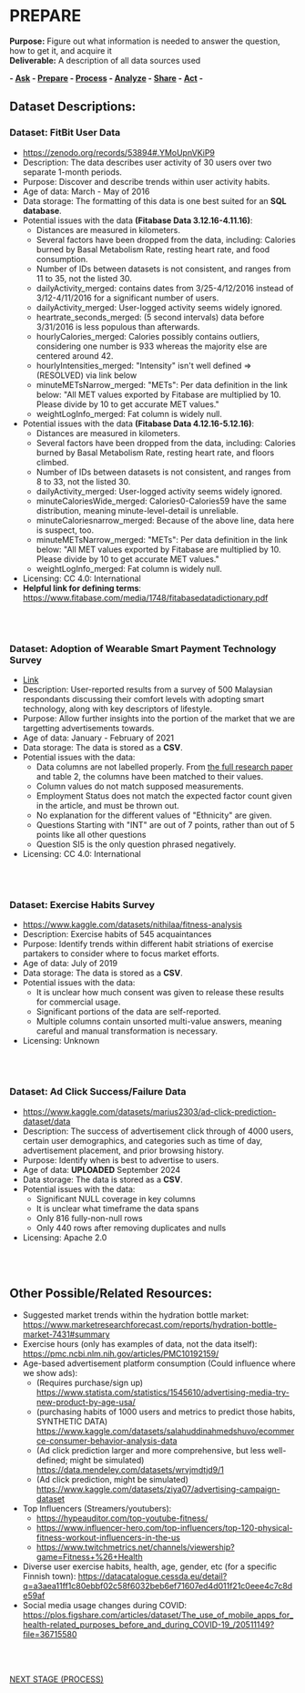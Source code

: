 # PREPARE
**Purpose:** Figure out what information is needed to answer the question, how to get it, and acquire it \
**Deliverable:** A description of all data sources used

**- [Ask](https://github.com/araabe2/Google-Data-Analytics-Certificate-Case-Study-Bellabeat/blob/main/Phase%201%3A%20Ask.md) - [Prepare](https://github.com/araabe2/Google-Data-Analytics-Certificate-Case-Study-Bellabeat/blob/main/Phase%202%3A%20%20Prepare.md) - [Process](https://github.com/araabe2/Google-Data-Analytics-Certificate-Case-Study-Bellabeat/blob/main/Phase%203%3A%20Process.md) - [Analyze](https://github.com/araabe2/Google-Data-Analytics-Certificate-Case-Study-Bellabeat/blob/main/Phase%204:%20Analysis.md) - [Share](https://github.com/araabe2/Google-Data-Analytics-Certificate-Case-Study-Bellabeat/blob/main/Phase%205%20+%206:%20Share%20+%20Act.md) - [Act](https://github.com/araabe2/Google-Data-Analytics-Certificate-Case-Study-Bellabeat/blob/main/Phase%205%20+%206:%20Share%20+%20Act.md) -**

## Dataset Descriptions:
### Dataset: FitBit User Data
- https://zenodo.org/records/53894#.YMoUpnVKiP9
- Description: The data describes user activity of 30 users over two separate 1-month periods.
- Purpose: Discover and describe trends within user activity habits.
- Age of data: March - May of 2016
- Data storage: The formatting of this data is one best suited for an **SQL database**.
- Potential issues with the data **(Fitabase Data 3.12.16-4.11.16)**:
  - Distances are measured in kilometers.
  - Several factors have been dropped from the data, including: Calories burned by Basal Metabolism Rate, resting heart rate, and food consumption.
  - Number of IDs between datasets is not consistent, and ranges from 11 to 35, not the listed 30.
  - dailyActivity_merged: contains dates from 3/25-4/12/2016 instead of 3/12-4/11/2016 for a significant number of users.
  - dailyActivity_merged: User-logged activity seems widely ignored.
  - heartrate_seconds_merged: (5 second intervals) data before 3/31/2016 is less populous than afterwards.
  - hourlyCalories_merged:  Calories possibly contains outliers, considering one number is 933 whereas the majority else are centered around 42.
  - hourlyIntensities_merged: "Intensity" isn't well defined => (RESOLVED) via link below
  - minuteMETsNarrow_merged: "METs": Per data definition in the link below: "All MET values exported by Fitabase are multiplied by 10.  Please divide by 10 to get accurate MET values." 
  - weightLogInfo_merged: Fat column is widely null.
- Potential issues with the data **(Fitabase Data 4.12.16-5.12.16)**:
  - Distances are measured in kilometers.
  - Several factors have been dropped from the data, including: Calories burned by Basal Metabolism Rate, resting heart rate, and floors climbed. 
  - Number of IDs between datasets is not consistent, and ranges from 8 to 33, not the listed 30.
  - dailyActivity_merged: User-logged activity seems widely ignored.
  - minuteCaloriesWide_merged: Calories0-Calories59 have the same distribution, meaning minute-level-detail is unreliable.
  - minuteCaloriesnarrow_merged: Because of the above line, data here is suspect, too.
  - minuteMETsNarrow_merged: "METs": Per data definition in the link below: "All MET values exported by Fitabase are multiplied by 10.  Please divide by 10 to get accurate MET values."
  - weightLogInfo_merged: Fat column is widely null.
- Licensing: CC 4.0: International
- **Helpful link for defining terms**: https://www.fitabase.com/media/1748/fitabasedatadictionary.pdf

<br/><br/>

### Dataset: Adoption of Wearable Smart Payment Technology Survey
- [Link](https://figshare.com/articles/dataset/Data_Sheet_1_Exploring_the_smart_wearable_payment_device_adoption_intention_Using_the_symmetrical_and_asymmetrical_analysis_methods_CSV/20963635/1?file=37250668)
- Description: User-reported results from a survey of 500 Malaysian respondants discussing their comfort levels with adopting smart technology, along with key descriptors of lifestyle.
- Purpose: Allow further insights into the portion of the market that we are targetting advertisements towards.
- Age of data: January - February of 2021
- Data storage: The data is stored as a **CSV**.
- Potential issues with the data:
  - Data columns are not labelled properly.  From [the full research paper](https://www.frontiersin.org/journals/psychology/articles/10.3389/fpsyg.2022.863544/full) and table 2, the columns have been matched to their values.
  - Column values do not match supposed measurements.
  - Employment Status does not match the expected factor count given in the article, and must be thrown out.
  - No explanation for the different values of "Ethnicity" are given.
  - Questions Starting with "INT" are out of 7 points, rather than out of 5 points like all other questions
  - Question SI5 is the only question phrased negatively.
- Licensing: CC 4.0: International

<br/><br/>

### Dataset: Exercise Habits Survey
- https://www.kaggle.com/datasets/nithilaa/fitness-analysis
- Description: Exercise habits of 545 acquaintances
- Purpose: Identify trends within different habit striations of exercise partakers to consider where to focus market efforts.
- Age of data: July of 2019
- Data storage: The data is stored as a **CSV**.
- Potential issues with the data:
  - It is unclear how much consent was given to release these results for commercial usage.
  - Significant portions of the data are self-reported.
  - Multiple columns contain unsorted multi-value answers, meaning careful and manual transformation is necessary.
- Licensing: Unknown

<br/><br/>

### Dataset: Ad Click Success/Failure Data
- https://www.kaggle.com/datasets/marius2303/ad-click-prediction-dataset/data
- Description: The success of advertisement click through of 4000 users, certain user demographics, and categories such as time of day, advertisement placement, and prior browsing history.
- Purpose: Identify when is best to advertise to users.
- Age of data: **UPLOADED** September 2024
- Data storage: The data is stored as a **CSV**.
- Potential issues with the data:
  - Significant NULL coverage in key columns
  - It is unclear what timeframe the data spans
  - Only 816 fully-non-null rows
  - Only 440 rows after removing duplicates and nulls
- Licensing: Apache 2.0

<br/><br/>

## Other Possible/Related Resources:
- Suggested market trends within the hydration bottle market: https://www.marketresearchforecast.com/reports/hydration-bottle-market-7431#summary
- Exercise hours (only has examples of data, not the data itself): https://pmc.ncbi.nlm.nih.gov/articles/PMC10192159/
- Age-based advertisement platform consumption (Could influence where we show ads): 
  - (Requires purchase/sign up) https://www.statista.com/statistics/1545610/advertising-media-try-new-product-by-age-usa/
  - (purchasing habits of 1000 users and metrics to predict those habits, SYNTHETIC DATA) https://www.kaggle.com/datasets/salahuddinahmedshuvo/ecommerce-consumer-behavior-analysis-data
  - (Ad click prediction larger and more comprehensive, but less well-defined; might be simulated) https://data.mendeley.com/datasets/wrvjmdtjd9/1
  - (Ad click prediction, might be simulated) https://www.kaggle.com/datasets/ziya07/advertising-campaign-dataset
- Top Influencers (Streamers/youtubers): 
  - https://hypeauditor.com/top-youtube-fitness/
  - https://www.influencer-hero.com/top-influencers/top-120-physical-fitness-workout-influencers-in-the-us
  - https://www.twitchmetrics.net/channels/viewership?game=Fitness+%26+Health
- Diverse user exercise habits, health, age, gender, etc (for a specific Finnish town): https://datacatalogue.cessda.eu/detail?q=a3aea11ff1c80ebbf02c58f6032beb6ef71607ed4d011f21c0eee4c7c8de59af
- Social media usage changes during COVID: https://plos.figshare.com/articles/dataset/The_use_of_mobile_apps_for_health-related_purposes_before_and_during_COVID-19_/20511149?file=36715580

<br/><br/>

[NEXT STAGE (PROCESS)](https://github.com/araabe2/Google-Data-Analytics-Certificate-Case-Study-Bellabeat/blob/main/Phase%203%3A%20Process.md)
